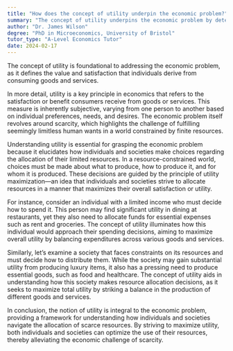```yaml
---
title: "How does the concept of utility underpin the economic problem?"
summary: "The concept of utility underpins the economic problem by determining the value and satisfaction derived from goods and services."
author: "Dr. James Wilson"
degree: "PhD in Microeconomics, University of Bristol"
tutor_type: "A-Level Economics Tutor"
date: 2024-02-17
---
```


The concept of utility is foundational to addressing the economic problem, as it defines the value and satisfaction that individuals derive from consuming goods and services.

In more detail, utility is a key principle in economics that refers to the satisfaction or benefit consumers receive from goods or services. This measure is inherently subjective, varying from one person to another based on individual preferences, needs, and desires. The economic problem itself revolves around scarcity, which highlights the challenge of fulfilling seemingly limitless human wants in a world constrained by finite resources.

Understanding utility is essential for grasping the economic problem because it elucidates how individuals and societies make choices regarding the allocation of their limited resources. In a resource-constrained world, choices must be made about what to produce, how to produce it, and for whom it is produced. These decisions are guided by the principle of utility maximization—an idea that individuals and societies strive to allocate resources in a manner that maximizes their overall satisfaction or utility.

For instance, consider an individual with a limited income who must decide how to spend it. This person may find significant utility in dining at restaurants, yet they also need to allocate funds for essential expenses such as rent and groceries. The concept of utility illuminates how this individual would approach their spending decisions, aiming to maximize overall utility by balancing expenditures across various goods and services.

Similarly, let’s examine a society that faces constraints on its resources and must decide how to distribute them. While the society may gain substantial utility from producing luxury items, it also has a pressing need to produce essential goods, such as food and healthcare. The concept of utility aids in understanding how this society makes resource allocation decisions, as it seeks to maximize total utility by striking a balance in the production of different goods and services.

In conclusion, the notion of utility is integral to the economic problem, providing a framework for understanding how individuals and societies navigate the allocation of scarce resources. By striving to maximize utility, both individuals and societies can optimize the use of their resources, thereby alleviating the economic challenge of scarcity.
    